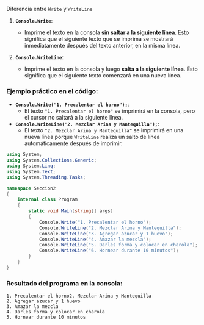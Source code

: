 Diferencia entre `Write` y `WriteLine`

1. **`Console.Write`**:
   - Imprime el texto en la consola **sin saltar a la siguiente línea**. Esto significa que el siguiente texto que se imprima se mostrará inmediatamente después del texto anterior, en la misma línea.

2. **`Console.WriteLine`**:
   - Imprime el texto en la consola y luego **salta a la siguiente línea**. Esto significa que el siguiente texto comenzará en una nueva línea.

### Ejemplo práctico en el código:

- **`Console.Write("1. Precalentar el horno");`**: 
   - El texto `"1. Precalentar el horno"` se imprimirá en la consola, pero el cursor no saltará a la siguiente línea.
- **`Console.WriteLine("2. Mezclar Arina y Mantequilla");`**: 
   - El texto `"2. Mezclar Arina y Mantequilla"` se imprimirá en una nueva línea porque `WriteLine` realiza un salto de línea automáticamente después de imprimir.

```csharp
using System;
using System.Collections.Generic;
using System.Linq;
using System.Text;
using System.Threading.Tasks;

namespace Seccion2
{
    internal class Program
    {
        static void Main(string[] args)
        {
            Console.Write("1. Precalentar el horno");
            Console.WriteLine("2. Mezclar Arina y Mantequilla");
            Console.WriteLine("3. Agregar azucar y 1 huevo");
            Console.WriteLine("4. Amazar la mezcla");
            Console.WriteLine("5. Darles forma y colocar en charola");
            Console.WriteLine("6. Hornear durante 10 minutos");
        }
    }
}
```

### Resultado del programa en la consola:

```plaintext
1. Precalentar el horno2. Mezclar Arina y Mantequilla
2. Agregar azucar y 1 huevo
3. Amazar la mezcla
4. Darles forma y colocar en charola
5. Hornear durante 10 minutos
```
